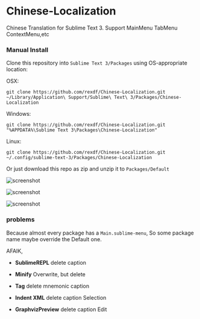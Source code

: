 # Chinese-Localization
Chinese Translation for Sublime Text 3. Support MainMenu TabMenu ContextMenu,etc

### Manual Install
Clone this repository into `Sublime Text 3/Packages` using OS-appropriate location:

OSX:

    git clone https://github.com/rexdf/Chinese-Localization.git ~/Library/Application\ Support/Sublime\ Text\ 3/Packages/Chinese-Localization

Windows:

    git clone https://github.com/rexdf/Chinese-Localization.git "%APPDATA%\Sublime Text 3\Packages\Chinese-Localization"

Linux:

    git clone https://github.com/rexdf/Chinese-Localization.git ~/.config/sublime-text-3/Packages/Chinese-Localization

Or just download this repo as zip and unzip it to `Packages/Default`

![screenshot](https://raw.githubusercontent.com/rexdf/Chinese-Localization/master/screenshot/SublimeChineseTranslation.gif)


![screenshot](https://raw.githubusercontent.com/rexdf/Chinese-Localization/master/screenshot/sublime_translation.png)

![screenshot](https://raw.githubusercontent.com/rexdf/Chinese-Localization/master/screenshot/sublime_trans_linux.png)


### problems
Because almost every package has a `Main.sublime-menu`, So some package name maybe override the Default one.

AFAIK,

+ **SublimeREPL** delete caption

+ **Minify** Overwrite, but delete

+ **Tag** delete mnemonic caption

+ **Indent XML** delete caption Selection

+ **GraphvizPreview** delete caption Edit